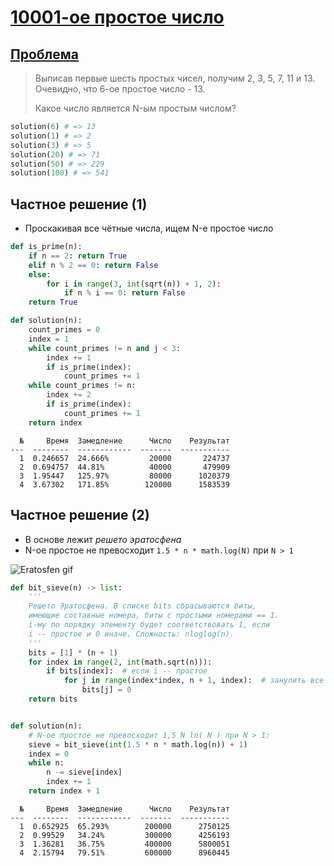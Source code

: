# [10001-ое простое число](TODO)

## [Проблема](https://euler.jakumo.org/problems/view/7.html)

>Выписав первые шесть простых чисел, получим 2, 3, 5, 7, 11 и 13. Очевидно, что 6-ое простое число - 13.
>
>Какое число является N-ым простым числом?

``` python
solution(6) # => 13
solution(1) # => 2
solution(3) # => 5
solution(20) # => 71
solution(50) # => 229
solution(100) # => 541

```

## Частное решение (1)

- Проскакивая все чётные числа, ищем N-е простое число 

``` python
def is_prime(n):
    if n == 2: return True
    elif n % 2 == 0: return False
    else:
        for i in range(3, int(sqrt(n)) + 1, 2):
            if n % i == 0: return False
    return True

def solution(n):
    count_primes = 0
    index = 1
    while count_primes != n and j < 3:
        index += 1
        if is_prime(index):
            count_primes += 1
    while count_primes != n:
        index += 2
        if is_prime(index):
            count_primes += 1
    return index
```
```text
  №     Время  Замедление      Число    Результат
---  --------  ------------  -------  -----------
  1  0.246657  24.666%         20000       224737
  2  0.694757  44.81%          40000       479909
  3  1.95447   125.97%         80000      1020379
  4  3.67302   171.85%        120000      1583539
```


## Частное решение (2)

- В основе лежит *решето эратосфена* 
- N-ое простое не превосходит `1.5 * n * math.log(N)` при `N > 1`

<img src="https://i.imgur.com/xGbfnpP.gif" alt="Eratosfen gif">


```python
def bit_sieve(n) -> list:
    '''
    Решето Эратосфена. В списке bits сбрасываются биты,
    имеющие составные номера, биты с простыми номерами == 1.
    i-му по порядку элементу будет соответствовать 1, если
    i -- простое и 0 иначе. Сложность: nloglog(n).
    '''
    bits = [1] * (n + 1)
    for index in range(2, int(math.sqrt(n))):
        if bits[index]:  # если i -- простое
            for j in range(index*index, n + 1, index):  # занулить все ему кратные
                bits[j] = 0
    return bits


def solution(n):
    # N-ое простое не превосходит 1,5 N ln( N ) при N > 1:
    sieve = bit_sieve(int(1.5 * n * math.log(n)) + 1)
    index = 0
    while n:
        n -= sieve[index]
        index += 1
    return index + 1

```
```text
  №     Время  Замедление      Число    Результат
---  --------  ------------  -------  -----------
  1  0.652925  65.293%        200000      2750125
  2  0.99529   34.24%         300000      4256193
  3  1.36281   36.75%         400000      5800051
  4  2.15794   79.51%         600000      8960445
```